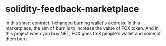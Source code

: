 # solidity-feedback-marketplace
In this smart contract, I changed burning wallet's address.
In this marketplace, the aim of burn is to increase the value of FOX token.
And in this project when you buy NFT, FOX goes to 3 people's wallet and some of them burn.